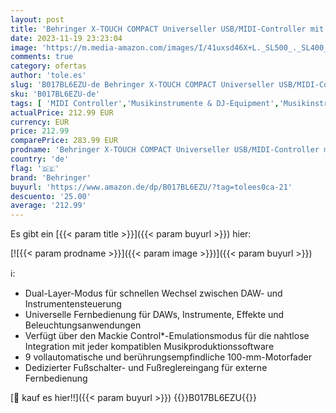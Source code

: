 ```yaml
---
layout: post
title: 'Behringer X-TOUCH COMPACT Universeller USB/MIDI-Controller mit 9 berührungsempfindlichen Motorfadern'
date: 2023-11-19 23:23:04
image: 'https://m.media-amazon.com/images/I/41uxsd46X+L._SL500_._SL400_.jpg'
comments: true
category: ofertas
author: 'tole.es'
slug: 'B017BL6EZU-de Behringer X-TOUCH COMPACT Universeller USB/MIDI-Controller...'
sku: 'B017BL6EZU-de'
tags: [ 'MIDI Controller','Musikinstrumente & DJ-Equipment','Musikinstrumente & Equipment','Recording-Equipment','behringer','🇩🇪', ]
actualPrice: 212.99 EUR
currency: EUR
price: 212.99
comparePrice: 283.99 EUR
prodname: 'Behringer X-TOUCH COMPACT Universeller USB/MIDI-Controller mit 9 berührungsempfindlichen Motorfadern'
country: 'de'
flag: '🇩🇪'
brand: 'Behringer'
buyurl: 'https://www.amazon.de/dp/B017BL6EZU/?tag=tolees0ca-21'
descuento: '25.00'
average: '212.99'
---
```


Es gibt ein [{{< param title >}}]({{< param buyurl >}}) hier:

[![{{< param prodname >}}]({{< param image >}})]({{< param buyurl >}})

ℹ️:

- Dual-Layer-Modus für schnellen Wechsel zwischen DAW- und Instrumentensteuerung
- Universelle Fernbedienung für DAWs, Instrumente, Effekte und Beleuchtungsanwendungen
- Verfügt über den Mackie Control*-Emulationsmodus für die nahtlose Integration mit jeder kompatiblen Musikproduktionssoftware
- 9 vollautomatische und berührungsempfindliche 100-mm-Motorfader
- Dedizierter Fußschalter- und Fußreglereingang für externe Fernbedienung

[🛒 kauf es hier!!]({{< param buyurl >}})
{{<world>}}B017BL6EZU{{</world>}}
